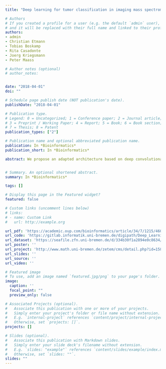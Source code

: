 ```yaml
---
title: "Deep learning for tumor classification in imaging mass spectrometry"

# Authors
# If you created a profile for a user (e.g. the default `admin` user), write the username (folder name) here 
# and it will be replaced with their full name and linked to their profile.
authors:
- admin
- Christian Etmann
- Tobias Boskamp
- Rita Casadonte
- Joerg Kriegsmann
- Peter Maass

# Author notes (optional)
# author_notes:


date: "2018-04-01"
doi: ""

# Schedule page publish date (NOT publication's date).
publishDate: "2018-04-01"

# Publication type.
# Legend: 0 = Uncategorized; 1 = Conference paper; 2 = Journal article;
# 3 = Preprint / Working Paper; 4 = Report; 5 = Book; 6 = Book section;
# 7 = Thesis; 8 = Patent
publication_types: ["2"]

# Publication name and optional abbreviated publication name.
publication: In *Bioinformatics*
publication_short: In *Bioinformatics*

abstract: We propose an adapted architecture based on deep convolutional networks to handle the characteristics of mass spectrometry data.


# Summary. An optional shortened abstract.
summary: In *Bioinformatics*

tags: []

# Display this page in the Featured widget?
featured: false

# Custom links (uncomment lines below)
# links:
# - name: Custom Link
#   url: http://example.org

url_pdf: 'https://academic.oup.com/bioinformatics/article/34/7/1215/4604594'
url_code: 'https://gitlab.informatik.uni-bremen.de/digipath/Deep_Learning_for_Tumor_Classification_in_IMS'
url_dataset: 'https://seafile.zfn.uni-bremen.de/d/334b30f1a2894e0c8634/'
url_poster: ''
url_project: 'http://www.math.uni-bremen.de/zetem/cms/detail.php?id=15822&language=en'
url_slides: ''
url_source: ''
url_video: ''

# Featured image
# To use, add an image named `featured.jpg/png` to your page's folder. 
image:
  caption: ''
  focal_point: ""
  preview_only: false

# Associated Projects (optional).
#   Associate this publication with one or more of your projects.
#   Simply enter your project's folder or file name without extension.
#   E.g. `internal-project` references `content/project/internal-project/index.md`.
#   Otherwise, set `projects: []`.
projects: []

# Slides (optional).
#   Associate this publication with Markdown slides.
#   Simply enter your slide deck's filename without extension.
#   E.g. `slides: "example"` references `content/slides/example/index.md`.
#   Otherwise, set `slides: ""`.
slides: ""
---
```




